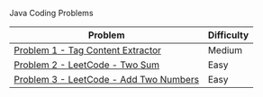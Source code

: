 Java Coding Problems 

| Problem                                                                               | Difficulty |
|---------------------------------------------------------------------------------------|------------|
| [Problem 1 - Tag Content Extractor](src/main/java/com/sougat818/p1/README.md)         | Medium     |
| [Problem 2 - LeetCode - Two Sum](src/main/java/com/sougat818/p2/README.md)            | Easy       |
| [Problem 3 - LeetCode - Add Two Numbers](src/main/java/com/sougat818/p3/README.md)    | Easy       |
